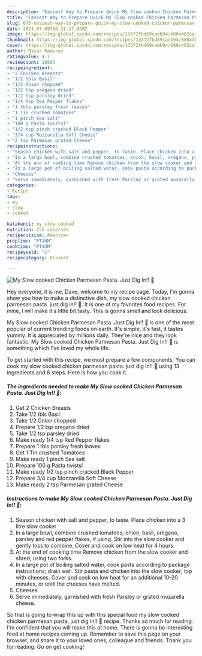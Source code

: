 ```yaml
---
description: "Easiest Way to Prepare Quick My Slow cooked Chicken Parmesan Pasta. Just Dig In!! 💖"
title: "Easiest Way to Prepare Quick My Slow cooked Chicken Parmesan Pasta. Just Dig In!! 💖"
slug: 675-easiest-way-to-prepare-quick-my-slow-cooked-chicken-parmesan-pasta-just-dig-in
date: 2021-07-09T16:31:17.948Z
image: https://img-global.cpcdn.com/recipes/13372fbd69caeb94/680x482cq70/my-slow-cooked-chicken-parmesan-pasta-just-dig-in-recipe-main-photo.jpg
thumbnail: https://img-global.cpcdn.com/recipes/13372fbd69caeb94/680x482cq70/my-slow-cooked-chicken-parmesan-pasta-just-dig-in-recipe-main-photo.jpg
cover: https://img-global.cpcdn.com/recipes/13372fbd69caeb94/680x482cq70/my-slow-cooked-chicken-parmesan-pasta-just-dig-in-recipe-main-photo.jpg
author: Oscar Ramirez
ratingvalue: 4.7
reviewcount: 10893
recipeingredient:
- "2 Chicken Breasts"
- "1/2 tbls Basil"
- "1/2 Onion chopped"
- "1/2 tsp oregano dried"
- "1/2 tsp parsley dried"
- "1/4 tsp Red Pepper flakes"
- "1 tbls parsley fresh leaves"
- "1 Tin crushed Tomatoes"
- "1 pinch Sea salt"
- "100 g Pasta twistsl"
- "1/2 tsp pinch cracked Black Pepper"
- "3/4 cup Mozzarella Soft Cheese"
- "2 tsp Parmesan grated Cheese"
recipeinstructions:
- "Season chicken with salt and pepper, to taste. Place chicken into a 3 litre slow cooker"
- "In a large bowl, combine crushed tomatoes, onion, basil, oregano, parsley and red pepper flakes, if using. Stir into the slow cooker and gently toss to combine. Cover and cook on low heat for 4 hours."
- "At the end of cooking time Remove chicken from the slow cooker and shred, using two forks."
- "In a large pot of boiling salted water, cook pasta according to package instructions; drain well. Stir pasta and chicken into the slow cooker; top with cheeses. Cover and cook on low heat for an additional 10-20 minutes, or until the cheeses have melted."
- "Cheeses"
- "Serve immediately, garnished with fresh Parsley or grated mozarella cheese."
categories:
- Recipe
tags:
- my
- slow
- cooked

katakunci: my slow cooked 
nutrition: 255 calories
recipecuisine: American
preptime: "PT16M"
cooktime: "PT43M"
recipeyield: "1"
recipecategory: Dessert

---
```



![My Slow cooked Chicken Parmesan Pasta. Just Dig In!! 💖](https://img-global.cpcdn.com/recipes/13372fbd69caeb94/680x482cq70/my-slow-cooked-chicken-parmesan-pasta-just-dig-in-recipe-main-photo.jpg)

Hey everyone, it is me, Dave, welcome to my recipe page. Today, I'm gonna show you how to make a distinctive dish, my slow cooked chicken parmesan pasta. just dig in!! 💖. It is one of my favorites food recipes. For mine, I will make it a little bit tasty. This is gonna smell and look delicious.



My Slow cooked Chicken Parmesan Pasta. Just Dig In!! 💖 is one of the most popular of current trending foods on earth. It's simple, it's fast, it tastes yummy. It is appreciated by millions daily. They're nice and they look fantastic. My Slow cooked Chicken Parmesan Pasta. Just Dig In!! 💖 is something which I've loved my whole life.


To get started with this recipe, we must prepare a few components. You can cook my slow cooked chicken parmesan pasta. just dig in!! 💖 using 13 ingredients and 6 steps. Here is how you cook it.

<!--inarticleads1-->

##### The ingredients needed to make My Slow cooked Chicken Parmesan Pasta. Just Dig In!! 💖:

1. Get 2 Chicken Breasts
1. Take 1/2 tbls Basil
1. Take 1/2 Onion chopped
1. Prepare 1/2 tsp oregano dried
1. Take 1/2 tsp parsley dried
1. Make ready 1/4 tsp Red Pepper flakes
1. Prepare 1 tbls parsley fresh leaves
1. Get 1 Tin crushed Tomatoes
1. Make ready 1 pinch Sea salt
1. Prepare 100 g Pasta twistsl
1. Make ready 1/2 tsp pinch cracked Black Pepper
1. Prepare 3/4 cup Mozzarella Soft Cheese
1. Make ready 2 tsp Parmesan grated Cheese




<!--inarticleads2-->

##### Instructions to make My Slow cooked Chicken Parmesan Pasta. Just Dig In!! 💖:

1. Season chicken with salt and pepper, to taste. Place chicken into a 3 litre slow cooker
1. In a large bowl, combine crushed tomatoes, onion, basil, oregano, parsley and red pepper flakes, if using. Stir into the slow cooker and gently toss to combine. Cover and cook on low heat for 4 hours.
1. At the end of cooking time Remove chicken from the slow cooker and shred, using two forks.
1. In a large pot of boiling salted water, cook pasta according to package instructions; drain well. Stir pasta and chicken into the slow cooker; top with cheeses. Cover and cook on low heat for an additional 10-20 minutes, or until the cheeses have melted.
1. Cheeses
1. Serve immediately, garnished with fresh Parsley or grated mozarella cheese.




So that is going to wrap this up with this special food my slow cooked chicken parmesan pasta. just dig in!! 💖 recipe. Thanks so much for reading. I'm confident that you will make this at home. There is gonna be interesting food at home recipes coming up. Remember to save this page on your browser, and share it to your loved ones, colleague and friends. Thank you for reading. Go on get cooking!
